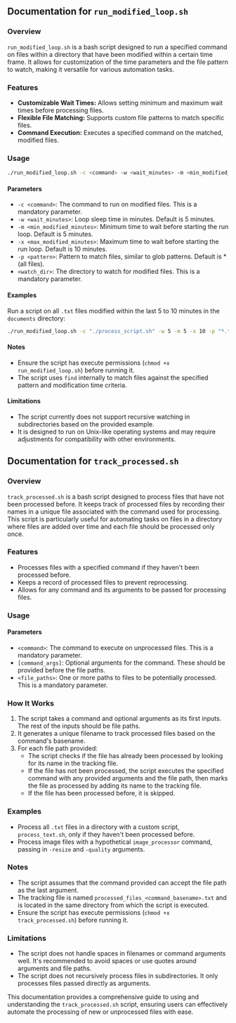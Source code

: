 ## Documentation for `run_modified_loop.sh`

### Overview
`run_modified_loop.sh` is a bash script designed to run a specified command on files within a directory that have been modified within a certain time frame. It allows for customization of the time parameters and the file pattern to watch, making it versatile for various automation tasks.

### Features
- **Customizable Wait Times:** Allows setting minimum and maximum wait times before processing files.
- **Flexible File Matching:** Supports custom file patterns to match specific files.
- **Command Execution:** Executes a specified command on the matched, modified files.

### Usage
```bash
./run_modified_loop.sh -c <command> -w <wait_minutes> -m <min_modified_minutes> -x <max_modified_minutes> -p <pattern> <watch_dir>
```
#### Parameters
- `-c <command>`: The command to run on modified files. This is a mandatory parameter.
- `-w <wait_minutes>`: Loop sleep time in minutes. Default is 5 minutes.
- `-m <min_modified_minutes>`: Minimum time to wait before starting the run loop. Default is 5 minutes.
- `-x <max_modified_minutes>`: Maximum time to wait before starting the run loop. Default is 10 minutes.
- `-p <pattern>`: Pattern to match files, similar to glob patterns. Default is * (all files).
- `<watch_dir>`: The directory to watch for modified files. This is a mandatory parameter.

#### Examples
Run a script on all `.txt` files modified within the last 5 to 10 minutes in the `documents` directory:
```bash
./run_modified_loop.sh -c "./process_script.sh" -w 5 -m 5 -x 10 -p "*.txt" documents
```

#### Notes
- Ensure the script has execute permissions (`chmod +x run_modified_loop.sh`) before running it.
- The script uses `find` internally to match files against the specified pattern and modification time criteria.

#### Limitations
- The script currently does not support recursive watching in subdirectories based on the provided example.
- It is designed to run on Unix-like operating systems and may require adjustments for compatibility with other environments.


## Documentation for `track_processed.sh`

### Overview
`track_processed.sh` is a bash script designed to process files that have not been processed before. It keeps track of processed files by recording their names in a unique file associated with the command used for processing. This script is particularly useful for automating tasks on files in a directory where files are added over time and each file should be processed only once.

### Features
- Processes files with a specified command if they haven't been processed before.
- Keeps a record of processed files to prevent reprocessing.
- Allows for any command and its arguments to be passed for processing files.

### Usage

#### Parameters
- `<command>`: The command to execute on unprocessed files. This is a mandatory parameter.
- `[command_args]`: Optional arguments for the command. These should be provided before the file paths.
- `<file_paths>`: One or more paths to files to be potentially processed. This is a mandatory parameter.

### How It Works
1. The script takes a command and optional arguments as its first inputs. The rest of the inputs should be file paths.
2. It generates a unique filename to track processed files based on the command's basename.
3. For each file path provided:
   - The script checks if the file has already been processed by looking for its name in the tracking file.
   - If the file has not been processed, the script executes the specified command with any provided arguments and the file path, then marks the file as processed by adding its name to the tracking file.
   - If the file has been processed before, it is skipped.

### Examples
- Process all `.txt` files in a directory with a custom script, `process_text.sh`, only if they haven't been processed before.
- Process image files with a hypothetical `image_processor` command, passing in `-resize` and `-quality` arguments.

### Notes
- The script assumes that the command provided can accept the file path as the last argument.
- The tracking file is named `processed_files_<command_basename>.txt` and is located in the same directory from which the script is executed.
- Ensure the script has execute permissions (`chmod +x track_processed.sh`) before running it.

### Limitations
- The script does not handle spaces in filenames or command arguments well. It's recommended to avoid spaces or use quotes around arguments and file paths.
- The script does not recursively process files in subdirectories. It only processes files passed directly as arguments.

This documentation provides a comprehensive guide to using and understanding the `track_processed.sh` script, ensuring users can effectively automate the processing of new or unprocessed files with ease.
